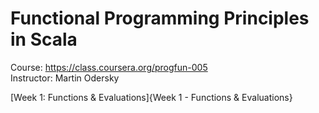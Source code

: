 # Functional Programming Principles in Scala

Course: https://class.coursera.org/progfun-005  
Instructor: Martin Odersky

[Week 1: Functions & Evaluations]{Week 1 - Functions & Evaluations}